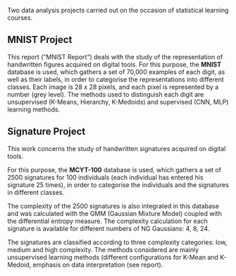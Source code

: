 Two data analysis projects carried out on the occasion of statistical learning courses.

## MNIST Project

This report ("MNIST Report") deals with the study of the representation of handwritten figures acquired on digital tools. 
For this purpose, the **MNIST** database is used, which gathers a set of 70,000 examples of each digit, as well as their labels, in order to categorise the representations into different classes. Each image is 28 x 28 pixels, and each pixel is represented by a number (grey level). 
The methods used to distinguish each digit are unsupervised (K-Means, Hierarchy, K-Medoids) and supervised (CNN, MLP) learning methods. 

## Signature Project

This work concerns the study of handwritten signatures acquired on digital tools. 

For this purpose, the **MCYT-100** database is used, which gathers a set of 2500 signatures for 100 individuals (each individual has entered his signature 25 times), in order to categorise the individuals and the signatures in different classes.  

The complexity of the 2500 signatures is also integrated in this database and was calculated with the GMM (Gaussian Mixture Model) coupled with the differential entropy measure. The complexity calculation for each signature is available for different numbers of NG Gaussians: 4, 8, 24. 

The signatures are classified according to three complexity categories: low, medium and high complexity. The methods considered are mainly unsupervised learning methods (different configurations for K-Mean and K-Medoid, emphasis on data interpretation (see report).
